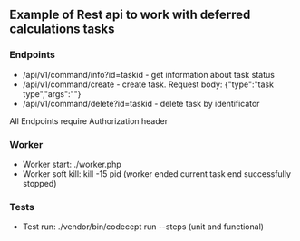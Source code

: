 ## Example of Rest api to work with deferred calculations tasks
### Endpoints
- /api/v1/command/info?id=taskid - get information about task status
- /api/v1/command/create - create task. Request body: {"type":"task type","args":""}
- /api/v1/command/delete?id=taskid - delete task by identificator

All Endpoints require Authorization header

### Worker
- Worker start: ./worker.php
- Worker soft kill: kill -15 pid (worker ended current task end successfully stopped)

### Tests
- Test run: ./vendor/bin/codecept run --steps (unit and functional)